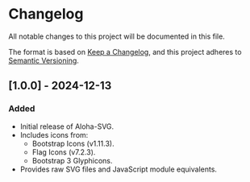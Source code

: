 # Changelog

All notable changes to this project will be documented in this file.

The format is based on [Keep a Changelog](https://keepachangelog.com/),
and this project adheres to [Semantic Versioning](https://semver.org/).

## [1.0.0] - 2024-12-13
### Added
- Initial release of Aloha-SVG.
- Includes icons from:
    - Bootstrap Icons (v1.11.3).
    - Flag Icons (v7.2.3).
    - Bootstrap 3 Glyphicons.
- Provides raw SVG files and JavaScript module equivalents.

